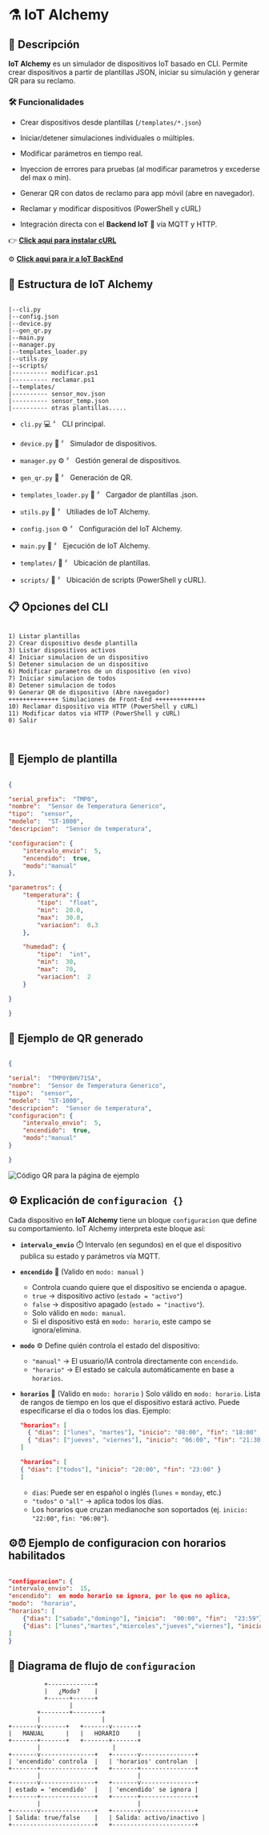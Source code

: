 #
# ⚗️ IoT Alchemy

  

## 📝 Descripción

  

**IoT Alchemy** es un simulador de dispositivos IoT basado en CLI. Permite crear dispositivos a partir de plantillas JSON, iniciar su simulación y generar QR para su reclamo.

  

### 🛠️ Funcionalidades

  

- Crear dispositivos desde plantillas (`/templates/*.json`)

- Iniciar/detener simulaciones individuales o múltiples.

- Modificar parámetros en tiempo real.

  

- Inyeccion de errores para pruebas (al modificar parametros y excederse del max o min).

- Generar QR con datos de reclamo para app móvil (abre en navegador).

- Reclamar y modificar dispositivos (PowerShell y cURL)

- Integración directa con el **Backend IoT** 🚀 vía MQTT y HTTP.

  

👉 [**Click aqui para instalar cURL**](https://curl.se/download.html)

⚙️ [**Click aqui para ir a IoT BackEnd**](https://github.com/mjmelean/IoT_Backend)

  

## 📁 Estructura de IoT Alchemy

  

```

|--cli.py
|--config.json
|--device.py
|--gen_qr.py
|--main.py
|--manager.py
|--templates_loader.py
|--utils.py
|--scripts/
|---------- modificar.ps1
|---------- reclamar.ps1
|--templates/
|---------- sensor_mov.json
|---------- sensor_temp.json
|---------- otras plantillas.....

```

  
-  `cli.py` 💻 〞 CLI principal.

-  `device.py` 📱 〞 Simulador de dispositivos.

-  `manager.py` ⚙️ 〞 Gestión general de dispositivos.

-  `gen_qr.py` 🔳 〞 Generación de QR.

-  `templates_loader.py` 📄 〞 Cargador de plantillas .json.

-  `utils.py` 🔧 〞 Utiliades de IoT Alchemy.

-  `config.json` ⚙️ 〞 Configuración del IoT Alchemy.

-  `main.py` 🚀 〞 Ejecución de IoT Alchemy.

-  `templates/` 📂 〞 Ubicación de plantillas.

-  `scripts/` 📜 〞 Ubicación de scripts (PowerShell y cURL).

  

## 📋 Opciones del CLI

  

```

1) Listar plantillas
2) Crear dispositivo desde plantilla
3) Listar dispositivos activos
4) Iniciar simulacion de un dispositivo
5) Detener simulacion de un dispositivo
6) Modificar parametros de un dispositivo (en vivo)
7) Iniciar simulacion de todos
8) Detener simulacion de todos
9) Generar QR de dispositivo (Abre navegador)
++++++++++++++ Simulaciones de Front-End ++++++++++++++
10) Reclamar dispositivo via HTTP (PowerShell y cURL)
11) Modificar datos via HTTP (PowerShell y cURL)
0) Salir

  

```
## 📄 Ejemplo de plantilla

```json

{

"serial_prefix":  "TMP0",
"nombre":  "Sensor de Temperatura Generico",
"tipo":  "sensor",
"modelo":  "ST-1000",
"descripcion":  "Sensor de temperatura",

"configuracion": {
	"intervalo_envio":  5,
	"encendido":  true,
	"modo":"manual"
},

"parametros": {
	"temperatura": {
		"tipo":  "float",
		"min":  20.0,
		"max":  30.0,
		"variacion":  0.3
	},

	"humedad": {
		"tipo":  "int",
		"min":  30,
		"max":  70,
		"variacion":  2
	}

}

}

```

  

## 🔳 Ejemplo de QR generado

  

```json

{

"serial":  "TMP0YBHV71SA",
"nombre":  "Sensor de Temperatura Generico",
"tipo":  "sensor",
"modelo":  "ST-1000",
"descripcion":  "Sensor de temperatura",
"configuracion": {
	"intervalo_envio":  5,
	"encendido":  true,
	"modo":"manual"
}

}
```

  

![Código QR para la página de ejemplo](https://i.postimg.cc/15PFwVg2/qr-TMP0-YBHV71-SA.png)

## ⚙️ Explicación de `configuracion {}`

Cada dispositivo en **IoT Alchemy** tiene un bloque `configuracion` que define su comportamiento. IoT Alchemy interpreta este bloque así:

* **`intervalo_envio`** ⏱️
  Intervalo (en segundos) en el que el dispositivo publica su estado y parámetros vía MQTT.

* **`encendido`** 🔌 (Valido en `modo: manual` )
	
   * Controla cuando quiere que el dispositivo se encienda o apague.
  * `true` → dispositivo activo (`estado = "activo"`)
  * `false` → dispositivo apagado (`estado = "inactivo"`).
  * Solo válido en `modo: manual`.
  * Si el dispositivo está en `modo: horario`, este campo se ignora/elimina.

* **`modo`** ⚙️
  Define quién controla el estado del dispositivo:

  * `"manual"` → El usuario/IA controla directamente con `encendido`.
  * `"horario"` → El estado se calcula automáticamente en base a `horarios`.

* **`horarios`** 📅 (Valido en `modo: horario` )
  Solo válido en `modo: horario`.
  Lista de rangos de tiempo en los que el dispositivo estará activo. Puede especificarse el dia o todos los dias.
  Ejemplo:

  ```json
  "horarios": [
    { "dias": ["lunes", "martes"], "inicio": "08:00", "fin": "18:00" }
    { "dias": ["jueves", "viernes"], "inicio": "06:00", "fin": "21:30" }
  ]
  ```
    ```json
  "horarios": [
    { "dias": ["todos"], "inicio": "20:00", "fin": "23:00" }
  ]
  ```

  * `dias`: Puede ser en español o inglés (`lunes` = `monday`, etc.)
  * `"todos"` o `"all"` → aplica todos los días.
  * Los horarios que cruzan medianoche son soportados (ej. `inicio: "22:00"`, `fin: "06:00"`).


## ⚙️⏰ Ejemplo de configuracion con horarios habilitados

  

```json

"configuracion": {
"intervalo_envio":  15,
"encendido":  en modo horario se ignora, por lo que no aplica,
"modo":  "horario",
"horarios": [
	{"dias": ["sabado","domingo"], "inicio":  "00:00", "fin":  "23:59"},
	{"dias": ["lunes","martes","miercoles","jueves","viernes"], "inicio":  "20:00", "fin":  "07:00"}
]
}
```

## 🔄 Diagrama de flujo de `configuracion`

```
          +-------------+
          |   ¿Modo?    |
          +------+------+
                 |
        +--------+--------+
        |                 |
+-------v-------+   +-------v-------+
|   MANUAL      |   |   HORARIO     |
+-------+-------+   +-------+-------+
        |                    |
+-------v---------------+   +-------v---------------+
| 'encendido' controla  |   | 'horarios' controlan  |
+-------+---------------+   +-------+---------------+
        |                           |
+-------v---------------+   +-------v---------------+
| estado = 'encendido'  |   | 'encendido' se ignora |
+-------+---------------+   +-------+---------------+
        |                           |
+-------v---------------+   +-------v---------------+
| Salida: true/false    |   | Salida: activo/inactivo |
+-----------------------+   +-----------------------+
          
```
